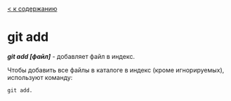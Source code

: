 [< к содержанию](readme.md)

# git add

***git add [файл]*** - добавляет файл в индекс.

Чтобы добавить все файлы в каталоге в индекс (кроме игнорируемых), используют команду:

```bash=
git add.
```